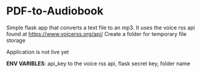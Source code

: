 # PDF-to-Audiobook

Simple flask app that converts a text file to an mp3. 
It uses the voice rss api found at https://www.voicerss.org/api/
Create a folder for temporary file storage


Application is not live yet

**ENV VARIBLES**:
api_key to the voice rss api,
flask secret key,
folder name

